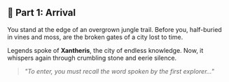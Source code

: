 ## 🌆 Part 1: Arrival

You stand at the edge of an overgrown jungle trail. Before you, half-buried in vines and moss, are the broken gates of a city lost to time.

Legends spoke of **Xantheris**, the city of endless knowledge. Now, it whispers again through crumbling stone and eerie silence.

> _"To enter, you must recall the word spoken by the first explorer..."_
